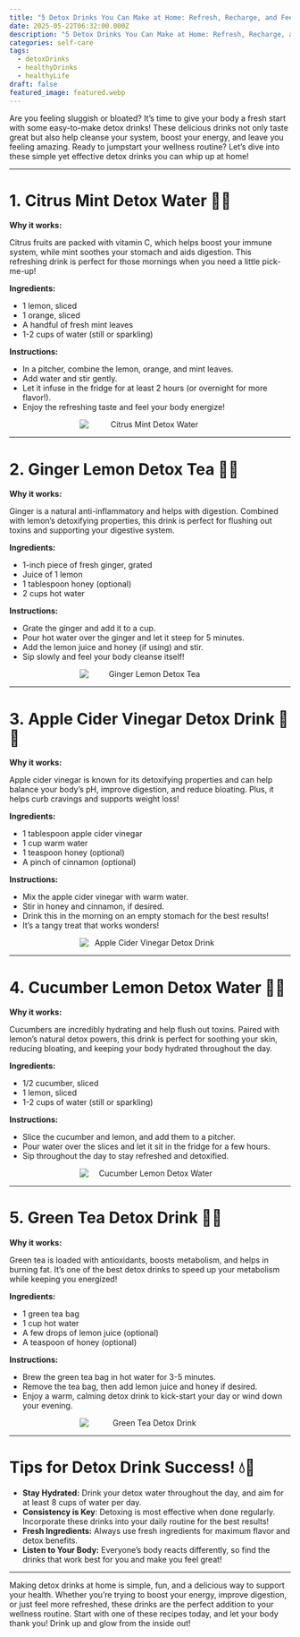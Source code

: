 ```yaml
---
title: "5 Detox Drinks You Can Make at Home: Refresh, Recharge, and Feel Amazing!"
date: 2025-05-22T06:32:00.000Z
description: "5 Detox Drinks You Can Make at Home: Refresh, Recharge, and Feel Amazing!"
categories: self-care
tags:
  - detoxDrinks
  - healthyDrinks
  - healthyLife
draft: false
featured_image: featured.webp
---
```


Are you feeling sluggish or bloated? It’s time to give your body a fresh start with some easy-to-make detox drinks! These delicious drinks not only taste great but also help cleanse your system, boost your energy, and leave you feeling amazing. Ready to jumpstart your wellness routine? Let’s dive into these simple yet effective detox drinks you can whip up at home!

---

# 1. Citrus Mint Detox Water 🍊🌿

**Why it works:**

Citrus fruits are packed with vitamin C, which helps boost your immune system, while mint soothes your stomach and aids digestion. This refreshing drink is perfect for those mornings when you need a little pick-me-up!

**Ingredients:**

- 1 lemon, sliced
- 1 orange, sliced
- A handful of fresh mint leaves
- 1-2 cups of water (still or sparkling)

**Instructions:**

- In a pitcher, combine the lemon, orange, and mint leaves.
- Add water and stir gently.
- Let it infuse in the fridge for at least 2 hours (or overnight for more flavor!).
- Enjoy the refreshing taste and feel your body energize!
<div style="display: flex; flex-wrap: wrap; gap: 20px; justify-content: center;">

  <div style="flex: 1 1 200px; text-align: center;">
    <img src="https://m.media-amazon.com/images/I/91Iy8bn6NOL._AC_SL1500_.jpg" alt="Citrus Mint Detox Water" style="max-width: 50%; height: auto; display: block; margin: 0 auto;" />
  </div>

</div>

---

# 2. Ginger Lemon Detox Tea 🍋🌿

**Why it works:**

Ginger is a natural anti-inflammatory and helps with digestion. Combined with lemon’s detoxifying properties, this drink is perfect for flushing out toxins and supporting your digestive system.

**Ingredients:**

- 1-inch piece of fresh ginger, grated
- Juice of 1 lemon
- 1 tablespoon honey (optional)
- 2 cups hot water

**Instructions:**

- Grate the ginger and add it to a cup.
- Pour hot water over the ginger and let it steep for 5 minutes.
- Add the lemon juice and honey (if using) and stir.
- Sip slowly and feel your body cleanse itself!

<div style="display: flex; flex-wrap: wrap; gap: 20px; justify-content: center;">

  <div style="flex: 1 1 200px; text-align: center;">
    <img src="https://m.media-amazon.com/images/I/71TkR7JSRnL._AC_SL1500_.jpg" alt="Ginger Lemon Detox Tea" style="max-width: 50%; height: auto; display: block; margin: 0 auto;" />
  </div>

</div>

---

# 3. Apple Cider Vinegar Detox Drink 🍎🍯

**Why it works:**

Apple cider vinegar is known for its detoxifying properties and can help balance your body’s pH, improve digestion, and reduce bloating. Plus, it helps curb cravings and supports weight loss!

**Ingredients:**

- 1 tablespoon apple cider vinegar
- 1 cup warm water
- 1 teaspoon honey (optional)
- A pinch of cinnamon (optional)

**Instructions:**

- Mix the apple cider vinegar with warm water.
- Stir in honey and cinnamon, if desired.
- Drink this in the morning on an empty stomach for the best results!
- It’s a tangy treat that works wonders!
<div style="display: flex; flex-wrap: wrap; gap: 20px; justify-content: center;">

  <div style="flex: 1 1 200px; text-align: center;">
    <img src="https://m.media-amazon.com/images/I/71t65MivV+L._AC_SL1500_.jpg" alt="Apple Cider Vinegar Detox Drink" style="max-width: 50%; height: auto; display: block; margin: 0 auto;" />
  </div>

</div>


---

# 4. Cucumber Lemon Detox Water 🥒🍋

**Why it works:**

Cucumbers are incredibly hydrating and help flush out toxins. Paired with lemon’s natural detox powers, this drink is perfect for soothing your skin, reducing bloating, and keeping your body hydrated throughout the day.

**Ingredients:**

- 1/2 cucumber, sliced
- 1 lemon, sliced
- 1-2 cups of water (still or sparkling)

**Instructions:**

- Slice the cucumber and lemon, and add them to a pitcher.
- Pour water over the slices and let it sit in the fridge for a few hours.
- Sip throughout the day to stay refreshed and detoxified.
<div style="display: flex; flex-wrap: wrap; gap: 20px; justify-content: center;">

  <div style="flex: 1 1 200px; text-align: center;">
    <img src="https://m.media-amazon.com/images/I/81W6Rq3tr9L._AC_SL1500_.jpg" alt=" Cucumber Lemon Detox Water" style="max-width: 50%; height: auto; display: block; margin: 0 auto;" />
  </div>

</div>


---

# 5. Green Tea Detox Drink 🍵🍃

**Why it works:**

Green tea is loaded with antioxidants, boosts metabolism, and helps in burning fat. It’s one of the best detox drinks to speed up your metabolism while keeping you energized!

**Ingredients:**

- 1 green tea bag
- 1 cup hot water
- A few drops of lemon juice (optional)
- A teaspoon of honey (optional)

**Instructions:**

- Brew the green tea bag in hot water for 3-5 minutes.
- Remove the tea bag, then add lemon juice and honey if desired.
- Enjoy a warm, calming detox drink to kick-start your day or wind down your evening.
<div style="display: flex; flex-wrap: wrap; gap: 20px; justify-content: center;">

  <div style="flex: 1 1 200px; text-align: center;">
    <img src="https://m.media-amazon.com/images/I/81XaCh7xr2L._AC_SL1500_.jpg" alt="Green Tea Detox Drink" style="max-width: 50%; height: auto; display: block; margin: 0 auto;" />
  </div>

</div>

---

# Tips for Detox Drink Success! 💧🌟

- **Stay Hydrated:** Drink your detox water throughout the day, and aim for at least 8 cups of water per day.
- **Consistency is Key**: Detoxing is most effective when done regularly. Incorporate these drinks into your daily routine for the best results!
- **Fresh Ingredients:** Always use fresh ingredients for maximum flavor and detox benefits.
- **Listen to Your Body:** Everyone’s body reacts differently, so find the drinks that work best for you and make you feel great!

---

Making detox drinks at home is simple, fun, and a delicious way to support your health. Whether you’re trying to boost your energy, improve digestion, or just feel more refreshed, these drinks are the perfect addition to your wellness routine. Start with one of these recipes today, and let your body thank you! Drink up and glow from the inside out!